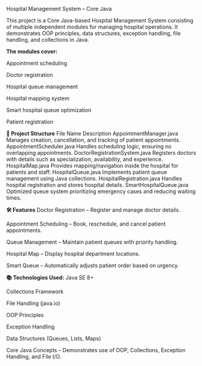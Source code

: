  Hospital Management System – Core Java

 This project is a Core Java-based Hospital Management System consisting of multiple independent modules for managing hospital operations.
It demonstrates OOP principles, data structures, exception handling, file handling, and collections in Java.

**The modules cover:**

Appointment scheduling

Doctor registration

Hospital queue management

Hospital mapping system

Smart hospital queue optimization

Patient registration

**📂 Project Structure**
File Name	Description
AppointmentManager.java	Manages creation, cancellation, and tracking of patient appointments.
AppointmentScheduler.java	Handles scheduling logic, ensuring no overlapping appointments.
DoctorRegistrationSystem.java	Registers doctors with details such as specialization, availability, and experience.
HospitalMap.java	Provides mapping/navigation inside the hospital for patients and staff.
HospitalQueue.java	Implements patient queue management using Java collections.
HospitalRegistration.java	Handles hospital registration and stores hospital details.
SmartHospitalQueue.java	Optimized queue system prioritizing emergency cases and reducing waiting times.

**🛠️ Features**
Doctor Registration – Register and manage doctor details.

Appointment Scheduling – Book, reschedule, and cancel patient appointments.

Queue Management – Maintain patient queues with priority handling.

Hospital Map – Display hospital department locations.

Smart Queue – Automatically adjusts patient order based on urgency.

**📚 Technologies Used:**
Java SE 8+

Collections Framework

File Handling (java.io)

OOP Principles

Exception Handling

Data Structures (Queues, Lists, Maps)

Core Java Concepts – Demonstrates use of OOP, Collections, Exception Handling, and File I/O.

